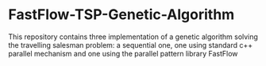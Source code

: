# FastFlow-TSP-Genetic-Algorithm
This repository contains three implementation of a genetic algorithm solving the travelling salesman problem: a sequential one, one using standard c++ parallel mechanism and one using the parallel pattern library FastFlow
